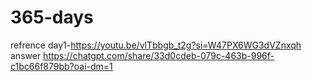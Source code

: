 # 365-days
refrence day1-https://youtu.be/vlTbbgb_t2g?si=W47PX6WG3dVZnxqh
answer
https://chatgpt.com/share/33d0cdeb-079c-463b-996f-c1bc66f879bb?oai-dm=1
